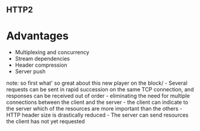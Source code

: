 ##  HTTP2 <!-- .element: class="section-title" -->

# Advantages

- Multiplexing and concurrency <!-- .element: class="fragment" -->
- Stream dependencies <!-- .element: class="fragment" -->
- Header compression <!-- .element: class="fragment" -->
- Server push <!-- .element: class="fragment" -->

note:
    so first what' so great about this new player on the block/
    - Several requests can be sent in rapid succession on the same TCP connection, and responses can be received out of order - eliminating the need for multiple connections between the client and the server
    - the client can indicate to the server which of the resources are more important than the others
    - HTTP header size is drastically reduced
    - The server can send resources the client has not yet requested
